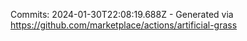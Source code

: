 Commits: 2024-01-30T22:08:19.688Z - Generated via https://github.com/marketplace/actions/artificial-grass
<br>
